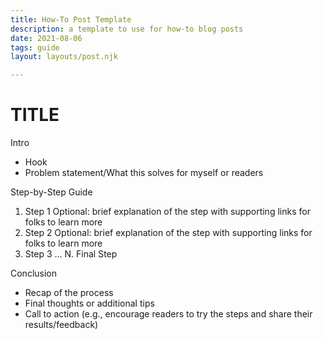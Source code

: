 ```yaml
---
title: How-To Post Template
description: a template to use for how-to blog posts
date: 2021-08-06
tags: guide
layout: layouts/post.njk

---
```


# TITLE 

Intro
- Hook
- Problem statement/What this solves for myself or readers

Step-by-Step Guide
1. Step 1
Optional: brief explanation of the step with supporting links for folks to learn more
2. Step 2
Optional: brief explanation of the step with supporting links for folks to learn more   
3. Step 3
...
N. Final Step

Conclusion
- Recap of the process
- Final thoughts or additional tips
- Call to action (e.g., encourage readers to try the steps and share their results/feedback)
